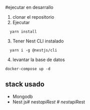 
#ejecutar en desarrallo 

1. clonar el repositorio
2. Ejecutar 
```
  yarn install

```

3. Tener Nest CLI instalado 
```
  yarn i -g @nestjs/cli

```

4. levantar la base de datos

```
docker-compose up -d

```

## stack usado
* Mongodb
* Nest js#   n e s t _ a p i R e s t  
 #   n e s t _ a p i R e s t  
 